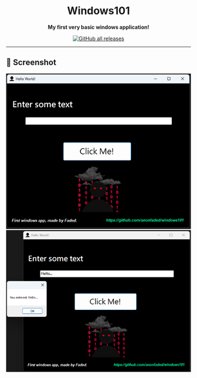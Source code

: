 <div align="center">

# Windows101

**My first very basic windows application!**

[![GitHub all releases](https://img.shields.io/github/downloads/anonfaded/windows101/total?label=Downloads&logo=github)](https://github.com/anonfaded/windows101/releases/)

</div>

---

## 📱 Screenshot

<div align="center">
<img src="/img/ss.png" style="width: 700px; height: auto;" >
<img src="/img/ss2.png" style="width: 700px; height: auto;" >

</div>